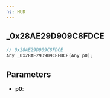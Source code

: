 ```yaml
---
ns: HUD
---
```

## _0x28AE29D909C8FDCE

```c
// 0x28AE29D909C8FDCE
Any _0x28AE29D909C8FDCE(Any p0);
```

## Parameters
* **p0**:
